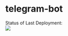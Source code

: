 # telegram-bot




Status of Last Deployment:<br>
<img src="https://github.com//ssvitto/telegram-bot/workflows/Docker-Image-CI/badge.svg?branch=master"><br>
